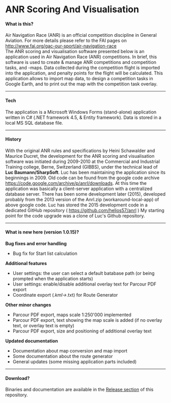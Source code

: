 # ANR Scoring And Visualisation
#### What is this?
Air Navigation Race (ANR) is an official competition discipline in General Aviation. 
For more details please refer to the FAI pages on http://www.fai.org/gac-our-sport/air-navigation-race  
The ANR scoring and visualisation software presented below is an application used in Air Navigation Race (ANR) competitions.
In brief, this software is used to create & manage ANR competitions and competition tasks, and -maps. 
Data collected during the competition flight is imported into the application, and penalty points for the flight will be calculated. 
This application allows to import map data, to design a competition tasks in Google Earth, 
and to print out the map with the competition task overlay.

---
#### Tech
The application is a Microsoft Windows Forms (stand-alone) application written in C# (.NET framework 4.5, & Entity framework). 
Data is stored in a local MS SQL database file.

---
#### History
With the original ANR rules and specifications by Heini Schawalder and Maurice Ducret, the development for the ANR scoring and visualisation 
software was initiated during 2009-2010 at the Commercial and Industrial Training college, Berne, Switzerland (GIBBS), 
under the technical lead of **Luc Baumann/SharpSoft**. Luc has been maintaining the application since its beginnings in 2009.
Old code can be found from the google code archive https://code.google.com/archive/p/anrl/downloads. 
At this time the application was basically a client-server application with a centralized database server.
There has been some development later (2015), developed probably from the 2013 version of the Anrl.zip (workaround-local-app) of above google code. 
Luc has stored the 2015 development code in a dedicated GitHub repository ( https://github.com/helios57/anrl )
My starting point for the code upgrade was a clone of Luc's Github repository.

--- 
#### What is new here (version 1.0.15)?


**Bug fixes and error handling** 
* Bug fix for Start list calculation

**Additional features** 
* User settings: the user can select a default batabase path (or being prompted when the application starts)
* User settings: enable/disable additional overlay text for Parcour PDF export
* Coordinate export (*.kml->*.txt) for Route Generator

**Other minor changes**
* Parcour PDF export, maps scale 1:250'000 implemented
* Parcour PDF export, text showing the map scale is added (if no overlay text, or overlay text is empty)
* Parcour PDF export, size and positioning of additional overlay text 

**Updated documentation** 
* Documentation about map conversion and map import
* Some documentation about the route generator
* General updates (some missing application parts included)

---
#### Download?
Binaries and documentation are available in the [Release section](../../releases) of this repository.